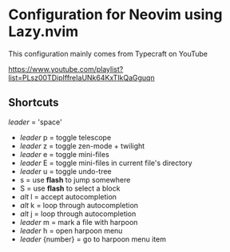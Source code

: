 # Configuration for Neovim using Lazy.nvim

This configuration mainly comes from Typecraft on YouTube

https://www.youtube.com/playlist?list=PLsz00TDipIffreIaUNk64KxTIkQaGguqn

## Shortcuts

*leader* = 'space'

- *leader* p = toggle telescope
- *leader* z = toggle zen-mode + twilight
- *leader* e = toggle mini-files
- *leader* E = toggle mini-files in current file's directory
- *leader* u = toggle undo-tree
- s = use **flash** to jump somewhere
- S = use **flash** to select a block
- *alt* l = accept autocompletion
- *alt* k = loop through autocompletion
- *alt* j = loop through autocompletion
- *leader* m = mark a file with harpoon
- *leader* h = open harpoon menu
- *leader* {number} = go to harpoon menu item
